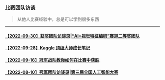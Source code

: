 ### 比赛团队访谈
> 从他人比赛经验中，总是可以学到很多东西
---
#### [【2022-09-30】获奖团队访谈录|“AI+视觉特征编码”赛道二等奖团队](https://mp.weixin.qq.com/s/3nWdcIonbr7lS_TazYtqKA)
#### [【2022-09-28】Kaggle 顶级大师成长笔记](https://mp.weixin.qq.com/s/szoueEXU9u_vHv8Q-y3C-Q)
#### [【2022-09-16】冠军战队教你如何在比赛中获胜](https://mp.weixin.qq.com/s/QJ8A-qUPjd5o77IpfY36kg)
#### [【2022-08-10】冠军团队访谈录|第三届全国人工智能大赛](https://mp.weixin.qq.com/s/au7r79Tbyf52tdrcGAkZAQ)